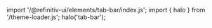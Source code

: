 <!--
type: template
name: tab-bar
-->

import '/@refinitiv-ui/elements/tab-bar/index.js';
import { halo } from '/theme-loader.js';
halo('tab-bar');
